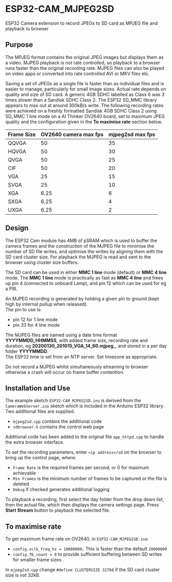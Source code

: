 # ESP32-CAM_MJPEG2SD
ESP32 Camera extension to record JPEGs to SD card as MPJEG file and playback to browser 

## Purpose
The MPJEG format contains the original JPEG images but displays them as a video. MJPEG playback is not rate controlled, so playback to a browser runs faster than the original recording rate. MJPEG files can also be played on video apps or converted into rate controlled AVI or MKV files etc.

Saving a set of JPEGs as a single file is faster than as individual files and is easier to manage, particularly for small image sizes. Actual rate depends on quality and size of SD card. A generic 4GB SDHC labelled as Class 6 was 3 times slower than a Sandisk SDHC Class 2. The ESP32 SD_MMC library appears to max out at around 300kB/s write. The following recording rates were achieved on a freshly formatted Sandisk 4GB SDHC Class 2 using SD_MMC 1 line mode on a AI Thinker OV2640 board, set to maximum JPEG quality and the configuration given in the __To maximise rate__ section below.

Frame Size | OV2640 camera max fps | mjpeg2sd max fps
------------ | ------------- | -------------
QQVGA | 50 | 35 
HQVGA | 50 | 30
QVGA | 50 | 25
CIF | 50 | 20
VGA | 25 | 15
SVGA | 25 | 10
XGA | 6.25 | 6
SXGA | 6.25 | 4
UXGA | 6.25 | 2

## Design

The ESP32 Cam module has 4MB of pSRAM which is used to buffer the camera frames and the construction of the MJPEG file to minimise the number of SD file writes, and optimise the writes by aligning them with the SD card cluster size. For playback the MJPEG is read and sent to the browser using cluster size buffers.

The SD card can be used in either __MMC 1 line__ mode (default) or __MMC 4 line__ mode. The __MMC 1 line__ mode is practically as fast as __MMC 4 line__ and frees up pin 4 (connected to onboard Lamp), and pin 12 which can be used for eg a PIR.  
  
An MJPEG recording is generated by holding a given pin to ground (kept high by internal pullup when released).  
The pin to use is:
* pin 12 for 1 line mode
* pin 33 for 4 line mode

The MJPEG files are named using a date time format __YYYYMMDD_HHMMSS__, with added frame size, recording rate and duration, eg __20200130_201015_VGA_14_60.mjpeg___, and stored in a per day folder __YYYYMMDD__.  
The ESP32 time is set from an NTP server. Set timezone as appropriate.

Do not record a MJPEG whilst simultaneously streaming to browser otherwise a crash will occur on frame buffer contention.


## Installation and Use

The example sketch `ESP32-CAM_MJPEG2SD.ino` is derived from the `CameraWebServer.ino` sketch which is included in the Arduino ESP32 library. Two additional files are supplied.
* `mjpeg2sd.cpp` contains the additional code
* `sdbrowser.h` contains the control web page

Additional code has been added to the original file `app_httpd.cpp` to handle the extra browser interface.

To set the recording parameters, enter `<ip address>/sd` on the browser to bring up the control page, where:
* `Frame Rate` is the required frames per second, or 0 for maximum achievable
* `Min Frames` is the minimum number of frames to be captured or the file is deleted
* `Debug` if checked generates additional logging

To playback a recording, first select the day folder from the drop down list, then the actual file, which then displays the camera settings page. 
Press __Start Stream__ button to playback the selected file. 


## To maximise rate

To get maximum frame rate on OV2640, in `ESP32-CAM_MJPEG2SD.ino`:
* `config.xclk_freq_hz = 10000000;` This is faster than the default `20000000` 
* `config.fb_count = 8` to provide sufficient buffering between SD writes for smaller frame sizes 

In `mjpeg2sd.cpp` change `#define CLUSTERSIZE 32768` if the SD card cluster size is not 32kB.

